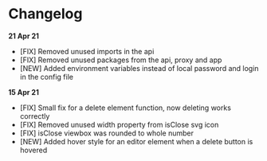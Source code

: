 # Changelog

**21 Apr 21**
- [FIX] Removed unused imports in the api
- [FIX] Removed unused packages from the api, proxy and app
- [NEW] Added environment variables instead of local password and login in the config file

**15 Apr 21**
- [FIX] Small fix for a delete element function, now deleting works correctly
- [FIX] Removed unused width property from isClose svg icon
- [FIX] isClose viewbox was rounded to whole number
- [NEW] Added hover style for an editor element when a delete button is hovered